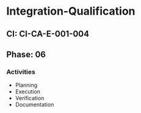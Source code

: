 # Integration-Qualification

## CI: CI-CA-E-001-004
## Phase: 06

### Activities
- Planning
- Execution
- Verification
- Documentation

